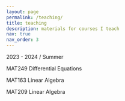 ```yaml
---
layout: page
permalink: /teaching/
title: teaching
description: materials for courses I teach
nav: true
nav_order: 3
---
```


2023 - 2024 / Summer 

MAT249 Differential Equations

MAT163 Linear Algebra

MAT209 Linear Algebra
